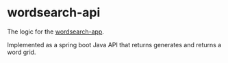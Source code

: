 # wordsearch-api
The logic for the [wordsearch-app](https://github.com/bilalfarah/wordsearch-app). 

Implemented as a spring boot Java API that returns generates and returns a word grid.
